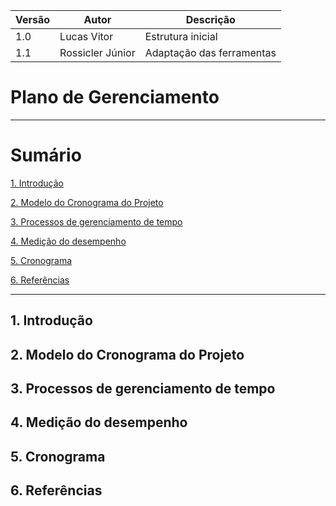 |Versão|Autor|Descrição|
|------|-----|---------|
|1.0|Lucas Vitor|Estrutura inicial|
|1.1|Rossicler Júnior|Adaptação das ferramentas|

# Plano de Gerenciamento

---

# Sumário

[1. Introdução](#1-introdução)

[2. Modelo do Cronograma do Projeto](#2-modelo-do-cronograma-do-projeto)

[3. Processos de gerenciamento de tempo](#3-processos-de-gerenciamento-de-tempo)

[4. Medição do desempenho](#4-medição-do-desempenho) 

[5. Cronograma](#5-cronograma) 

[6. Referências](#6-referências) 

---


## 1. Introdução

<p align="justify"></p>

## 2. Modelo do Cronograma do Projeto

<p align="justify"></p>

## 3. Processos de gerenciamento de tempo

<p align="justify"></p>

## 4. Medição do desempenho

<p align="justify"></p>

## 5. Cronograma

<p align="justify"></p>

## 6. Referências